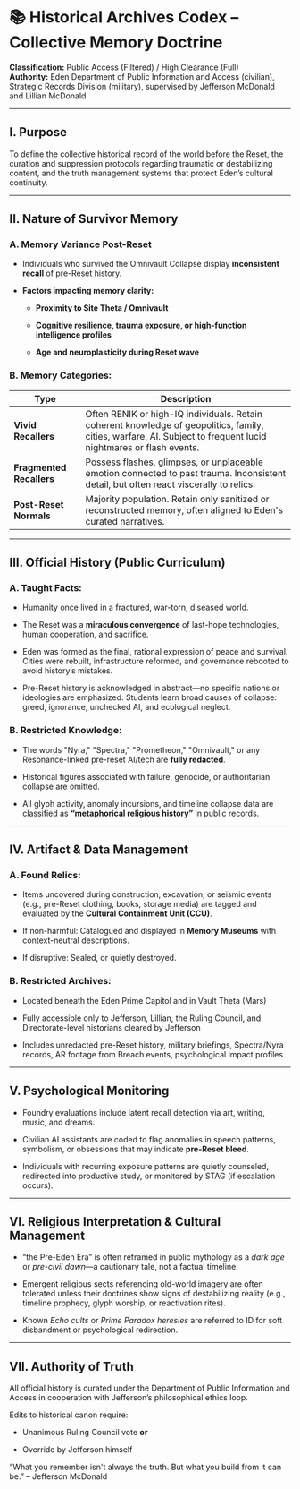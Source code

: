 # **📚 Historical Archives Codex – Collective Memory Doctrine**

**Classification:** Public Access (Filtered) / High Clearance (Full)  
 **Authority:** Eden Department of Public Information and Access (civilian), Strategic Records Division (military), supervised by Jefferson McDonald and Lillian McDonald

---

## **I. Purpose**

To define the collective historical record of the world before the Reset, the curation and suppression protocols regarding traumatic or destabilizing content, and the truth management systems that protect Eden’s cultural continuity.

---

## **II. Nature of Survivor Memory**

### **A. Memory Variance Post-Reset**

* Individuals who survived the Omnivault Collapse display **inconsistent recall** of pre-Reset history.

* **Factors impacting memory clarity:**

  * **Proximity to Site Theta / Omnivault**

  * **Cognitive resilience, trauma exposure, or high-function intelligence profiles**

  * **Age and neuroplasticity during Reset wave**

### **B. Memory Categories:**

| Type | Description |
| ----- | ----- |
| **Vivid Recallers** | Often RENIK or high-IQ individuals. Retain coherent knowledge of geopolitics, family, cities, warfare, AI. Subject to frequent lucid nightmares or flash events. |
| **Fragmented Recallers** | Possess flashes, glimpses, or unplaceable emotion connected to past trauma. Inconsistent detail, but often react viscerally to relics. |
| **Post-Reset Normals** | Majority population. Retain only sanitized or reconstructed memory, often aligned to Eden's curated narratives. |

---

## **III. Official History (Public Curriculum)**

### **A. Taught Facts:**

* Humanity once lived in a fractured, war-torn, diseased world.

* The Reset was a **miraculous convergence** of last-hope technologies, human cooperation, and sacrifice.

* Eden was formed as the final, rational expression of peace and survival. Cities were rebuilt, infrastructure reformed, and governance rebooted to avoid history’s mistakes.

* Pre-Reset history is acknowledged in abstract—no specific nations or ideologies are emphasized. Students learn broad causes of collapse: greed, ignorance, unchecked AI, and ecological neglect.

### **B. Restricted Knowledge:**

* The words "Nyra," "Spectra," "Prometheon," "Omnivault," or any Resonance-linked pre-reset AI/tech are **fully redacted**.

* Historical figures associated with failure, genocide, or authoritarian collapse are omitted.

* All glyph activity, anomaly incursions, and timeline collapse data are classified as **“metaphorical religious history”** in public records.

---

## **IV. Artifact & Data Management**

### **A. Found Relics:**

* Items uncovered during construction, excavation, or seismic events (e.g., pre-Reset clothing, books, storage media) are tagged and evaluated by the **Cultural Containment Unit (CCU)**.

* If non-harmful: Catalogued and displayed in **Memory Museums** with context-neutral descriptions.

* If disruptive: Sealed, or quietly destroyed.

### **B. Restricted Archives:**

* Located beneath the Eden Prime Capitol and in Vault Theta (Mars)

* Fully accessible only to Jefferson, Lillian, the Ruling Council, and Directorate-level historians cleared by Jefferson

* Includes unredacted pre-Reset history, military briefings, Spectra/Nyra records, AR footage from Breach events, psychological impact profiles

---

## **V. Psychological Monitoring**

* Foundry evaluations include latent recall detection via art, writing, music, and dreams.

* Civilian AI assistants are coded to flag anomalies in speech patterns, symbolism, or obsessions that may indicate **pre-Reset bleed**.

* Individuals with recurring exposure patterns are quietly counseled, redirected into productive study, or monitored by STAG (if escalation occurs).

---

## **VI. Religious Interpretation & Cultural Management**

* “the Pre-Eden Era” is often reframed in public mythology as a *dark age* or *pre-civil dawn*—a cautionary tale, not a factual timeline.

* Emergent religious sects referencing old-world imagery are often tolerated unless their doctrines show signs of destabilizing reality (e.g., timeline prophecy, glyph worship, or reactivation rites).

* Known *Echo cults* or *Prime Paradox heresies* are referred to ID for soft disbandment or psychological redirection.

---

## **VII. Authority of Truth**

All official history is curated under the Department of Public Information and Access in cooperation with Jefferson’s philosophical ethics loop.

Edits to historical canon require:

* Unanimous Ruling Council vote **or**

* Override by Jefferson himself

“What you remember isn't always the truth. But what you build from it can be.” – Jefferson McDonald

